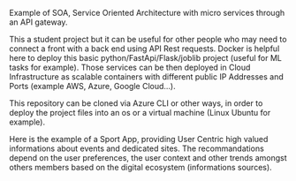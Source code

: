 Example of SOA, Service Oriented Architecture with micro services through an API gateway.

This a student project but it can be useful for other people who may need to connect a front with a back end using API Rest requests.
Docker is helpful here to deploy this basic python/FastApi/Flask/joblib project (useful for ML tasks for example). Those services can be then deployed in Cloud Infrastructure as scalable containers with different public IP Addresses and Ports (example AWS, Azure, Google Cloud...).

This repository can be cloned via Azure CLI or other ways, in order to deploy the project files into an os or a virtual machine (Linux Ubuntu for example).

Here is the example of a Sport App, providing User Centric high valued informations about events and dedicated sites. The recommandations depend on the user preferences, the user context and other trends amongst others members based on the digital ecosystem (informations sources).
